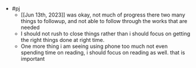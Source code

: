 - #pj
	- [[Jun 13th, 2023]] was okay, not much of progress there two many things to followup, and not able to follow through the works that are needed
	- I should not rush to close things rather than i should focus on getting the right things done at right time.
	- One more thing i am seeing using phone too much not even spending time on reading, i should focus on reading as well. that is important
